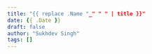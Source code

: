 ```yaml
---
title: "{{ replace .Name "_" " " | title }}"
date: {{ .Date }}
draft: false
author: "Sukhdev Singh"
tags: []
---
```


